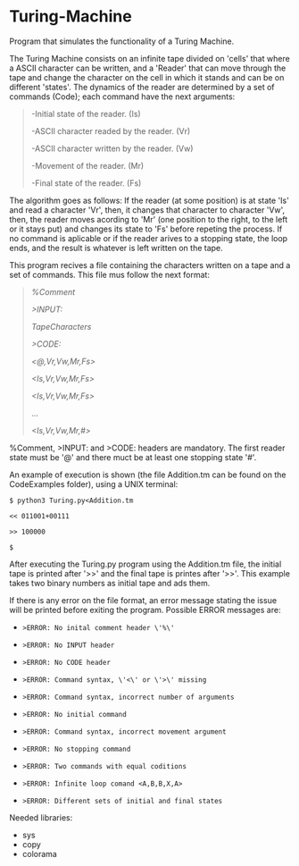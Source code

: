 # Turing-Machine
Program that simulates the functionality of a Turing Machine.

The Turing Machine consists on an infinite tape divided on 'cells' that where a ASCII character can be written, and a 'Reader' that can move through the tape and change the character on the cell in which it stands and can be on different 'states'. The dynamics of the reader are determined by a set of commands (Code); each command have the next arguments:
>
>-Initial state of the reader. (Is)
>
>-ASCII character readed by the reader. (Vr)
>
>-ASCII character written by the reader. (Vw)
>
>-Movement of the reader. (Mr)
>
>-Final state of the reader. (Fs)

The algorithm goes as follows: If the reader (at some position) is at state 'Is' and read a character 'Vr', then, it changes that character to character 'Vw', then, the reader moves acording to 'Mr' (one position to the right, to the left or it stays put) and changes its state to 'Fs' before repeting the process. If no command is aplicable or if the reader arives to a stopping state, the loop ends, and the result is whatever is left written on the tape.

This program recives a file containing the characters written on a tape and a set of commands. This file mus follow the next format:
> _%Comment_
> 
> _>INPUT:_
> 
> _TapeCharacters_
> 
> _>CODE:_
> 
> _<@,Vr,Vw,Mr,Fs>_
> 
> _<Is,Vr,Vw,Mr,Fs>_
> 
> _<Is,Vr,Vw,Mr,Fs>_
> 
> ...
> 
> _<Is,Vr,Vw,Mr,#>_

%Comment, >INPUT: and >CODE: headers are mandatory. The first reader state must be '@' and there muct be at least one stopping state '#'.

An example of execution is shown (the file Addition.tm can be found on the CodeExamples folder), using a UNIX terminal:
 
`$ python3 Turing.py<Addition.tm`

`<< 011001+00111`

`>> 100000`

`$`

After executing the Turing.py program using the Addition.tm file, the initial tape is printed after '>>' and the final tape is printes after '>>'. This example takes two binary numbers as initial tape and ads them.

If there is any error on the file format, an error message stating the issue will be printed before exiting the program. Possible ERROR messages are:

- `>ERROR: No inital comment header \'%\'`

- `>ERROR: No INPUT header`

- `>ERROR: No CODE header`

- `>ERROR: Command syntax, \'<\' or \'>\' missing`

- `>ERROR: Command syntax, incorrect number of arguments`

- `>ERROR: No initial command`

- `>ERROR: Command syntax, incorrect movement argument`

- `>ERROR: No stopping command`

- `>ERROR: Two commands with equal coditions`

- `>ERROR: Infinite loop comand <A,B,B,X,A>`

- `>ERROR: Different sets of initial and final states`

Needed libraries:
- sys
- copy
- colorama
